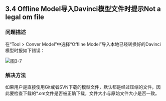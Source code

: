 ## 3.4 Offline Model导入Davinci模型文件时提示Not a legal om file
### 问题描述
在“Tool > Conver Model”中选择“Offline Model”导入本地已经转换好的Davinci模型时报如下错误：

![图3-7](https://gitee.com/Atlas200DK/FAQ/raw/master/part3/img/3-7.jpg)


### 解决方法
如果用户是直接使用Git或者SVN下载的模型文件，默认都是经过压缩的文件，因此要检查下载的*.om文件是否被正确下载，文件大小与原始文件大小是否一致。

